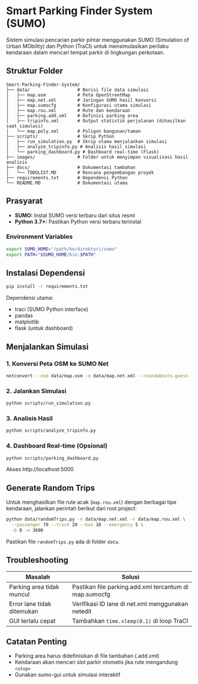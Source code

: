 # Smart Parking Finder System (SUMO)

Sistem simulasi pencarian parkir pintar menggunakan SUMO (Simulation of Urban MObility) dan Python (TraCI) untuk mensimulasikan perilaku kendaraan dalam mencari tempat parkir di lingkungan perkotaan.

## Struktur Folder
```
Smart-Parking-Finder-System/
├── data/                  # Berisi file data simulasi
│   ├── map.osm            # Peta OpenStreetMap
│   ├── map.net.xml        # Jaringan SUMO hasil konversi
│   ├── map.sumocfg        # Konfigurasi utama simulasi
│   ├── map.rou.xml        # Rute dan kendaraan
│   ├── parking.add.xml    # Definisi parking area
│   ├── tripinfo.xml       # Output statistik perjalanan (dihasilkan saat simulasi)
│   └── map.poly.xml       # Poligon bangunan/taman
├── scripts/               # Skrip Python
│   ├── run_simulation.py  # Skrip utama menjalankan simulasi
│   ├── analyze_tripinfo.py # Analisis hasil simulasi
│   └── parking_dashboard.py # Dashboard real-time (Flask)
├── images/                # Folder untuk menyimpan visualisasi hasil analisis
├── docs/                  # Dokumentasi tambahan
│   └── TODOLIST.MD        # Rencana pengembangan proyek
├── requirements.txt       # Dependensi Python
└── README.MD              # Dokumentasi utama
```

## Prasyarat

- **SUMO:** Instal SUMO versi terbaru dari situs resmi
- **Python 3.7+:** Pastikan Python versi terbaru terinstal

### Environment Variables

```bash
export SUMO_HOME="/path/ke/direktori/sumo"
export PATH="$SUMO_HOME/bin:$PATH"
```

## Instalasi Dependensi

```bash
pip install -r requirements.txt
```

Dependensi utama:
- traci (SUMO Python interface)
- pandas
- matplotlib
- flask (untuk dashboard)

## Menjalankan Simulasi

### 1. Konversi Peta OSM ke SUMO Net
```bash
netconvert --osm data/map.osm -o data/map.net.xml --roundabouts.guess --tls.guess-signals true
```

### 2. Jalankan Simulasi
```bash
python scripts/run_simulation.py
```

### 3. Analisis Hasil
```bash
python scripts/analyze_tripinfo.py
```

### 4. Dashboard Real-time (Opsional)
```bash
python scripts/parking_dashboard.py
```
Akses http://localhost:5000

## Generate Random Trips

Untuk menghasilkan file rute acak (`map.rou.xml`) dengan berbagai tipe kendaraan, jalankan perintah berikut dari root project:

```bash
python data/randomTrips.py -n data/map.net.xml -r data/map.rou.xml \
  --passenger 70 --truck 20 --bus 10 --emergency 5 \
  -b 0 -e 3600
```

Pastikan file `randomTrips.py` ada di folder `data`.

## Troubleshooting

| Masalah                        | Solusi                                                                 |
|---------------------------------|------------------------------------------------------------------------|
| Parking area tidak muncul       | Pastikan file parking.add.xml tercantum di map.sumocfg                 |
| Error lane tidak ditemukan      | Verifikasi ID lane di net.xml menggunakan netedit                      |
| GUI terlalu cepat               | Tambahkan `time.sleep(0.1)` di loop TraCI                              |

## Catatan Penting
- Parking area harus didefinisikan di file tambahan (.add.xml)
- Kendaraan akan mencari slot parkir otomatis jika rute mengandung `<stop>`
- Gunakan sumo-gui untuk simulasi interaktif